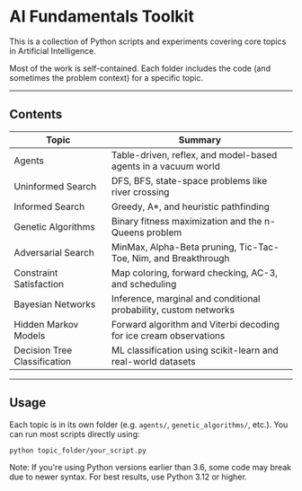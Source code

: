 # AI Fundamentals Toolkit

This is a collection of Python scripts and experiments covering core topics in Artificial Intelligence.

Most of the work is self-contained. Each folder includes the code (and sometimes the problem context) for a specific topic.

---

## Contents

| Topic                        | Summary                                                             |
|------------------------------|----------------------------------------------------------------------|
| Agents                       | Table-driven, reflex, and model-based agents in a vacuum world      |
| Uninformed Search            | DFS, BFS, state-space problems like river crossing                  |
| Informed Search              | Greedy, A\*, and heuristic pathfinding                              |
| Genetic Algorithms           | Binary fitness maximization and the n-Queens problem                |
| Adversarial Search           | MinMax, Alpha-Beta pruning, Tic-Tac-Toe, Nim, and Breakthrough      |
| Constraint Satisfaction      | Map coloring, forward checking, AC-3, and scheduling                |
| Bayesian Networks            | Inference, marginal and conditional probability, custom networks    |
| Hidden Markov Models         | Forward algorithm and Viterbi decoding for ice cream observations   |
| Decision Tree Classification | ML classification using scikit-learn and real-world datasets        |

---

## Usage

Each topic is in its own folder (e.g. `agents/`, `genetic_algorithms/`, etc.). You can run most scripts directly using:

```bash
python topic_folder/your_script.py
```

Note: If you're using Python versions earlier than 3.6, some code may break due to newer syntax. For best results, use Python 3.12 or higher.